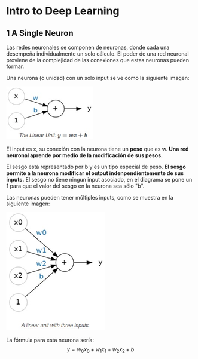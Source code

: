 # Intro to Deep Learning

## 1 A Single Neuron

Las redes neuronales se componen de neuronas, donde cada una desempeña individualmente un solo cálculo. El poder de una red neuronal proviene de la complejidad de las conexiones que estas neuronas pueden formar.

Una neurona (o unidad) con un solo input se ve como la siguiente imagen:

![Una sola neurona](https://github.com/felipegarciaesp/Apuntes_Kaggle/blob/main/Imagen_1.jpg)

El input es x, su conexión con la neurona tiene un **peso** que es w. **Una red neuronal aprende por medio de la modificación de sus pesos.**

El sesgo está representado por b y es un tipo especial de peso. **El sesgo permite a la neurona modificar el output indenpendientemente de sus inputs.** El sesgo no tiene ningun input asociado, en el diagrama se pone un 1 para que el valor del sesgo en la neurona sea sólo "b".

Las neuronas pueden tener múltiples inputs, como se muestra en la siguiente imagen:

![Multiples inputs](https://github.com/felipegarciaesp/Apuntes_Kaggle/blob/main/Iimagen_2.jpg)

La fórmula para esta neurona sería: $$y = w_0 x_0 + w_1 x_1 + w_2 x_2 + b$$